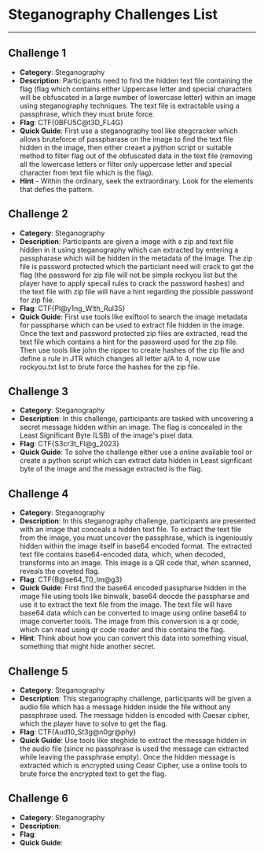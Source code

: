 # Steganography Challenges List
****

## Challenge 1 
  - **Category**: Steganography
  - **Description**: Participants need to find the hidden text file containing the flag (flag which contains either Uppercase letter and special characters will be obfuscated in a large number of lowercase letter) within an image using steganography techniques. The text file is extractable using a passphrase, which they must brute force.
  - **Flag**: CTF{0BFU5C@t3D_FL4G}
  - **Quick Guide**: First use a steganography tool like stegcracker which allows bruteforce of passpharase on the image to find the text file hidden in the image, then either creaet a python script or suitable method to filter flag out of the obfuscated data in the text file (removing all the lowercase letters or filter only uppercase letter and special character from text file which is the flag).
  - **Hint** - Within the ordinary, seek the extraordinary. Look for the elements that defies the pattern.

## Challenge 2
  - **Category**: Steganography
  - **Description**: Participants are given a image with a zip and text file hidden in it using steganography which can extracted by entering a passpharase which will be hidden in the metadata of the image. The zip file is password protected which the particiant need will crack to get the flag (the password for zip file will not be simple rockyou list but the player have to apply specail rules to crack the password hashes) and the text file with zip file will have a hint regarding the possible password for zip file.
  - **Flag**: CTF{Pl@y1ng_W!th_Rul35}
  - **Quick Guide**: First use tools like exiftool to search the image metadata for passpharse which can be used to extract file hidden in the image. Once the text and password protected zip files are extracted, read the text file which contains a hint for the password used for the zip file. Then use tools like john the ripper to create hashes of the zip file and define a rule in JTR which changes all letter a/A to 4, now use rockyou.txt list to brute force the hashes for the zip file.

## Challenge 3 
  - **Category**: Steganography
  - **Description**: In this challenge, participants are tasked with uncovering a secret message hidden within an image. The flag is concealed in the Least Significant Byte (LSB) of the image's pixel data.
  - **Flag**: CTF{S3cr3t_Fl@g_2023}
  - **Quick Guide**: To solve the challenge either use a online available tool or create a python script which can extract data hidden in Least signficant byte of the image and the message extracted is the flag.

## Challenge 4
  - **Category**: Steganography
  - **Description**: In this steganography challenge, participants are presented with an image that conceals a hidden text file. To extract the text file from the image, you must uncover the passphrase, which is ingeniously hidden within the image itself in base64 encoded format. The extracted text file contains base64-encoded data, which, when decoded, transforms into an image. This image is a QR code that, when scanned, reveals the coveted flag.
  - **Flag**: CTF{B@se64_T0_Im@g3}
  - **Quick Guide**: First find the base64 encoded passpharse hidden in the image file using tools like binwalk, base64 deocde the passpharse and use it to extract the text file from the image. The text file will have base64 data which can be converted to image using online base64 to image converter tools. The image from this conversion is a qr code, which can read using qr code reader and this contains the flag.
  - **Hint**: Think about how you can convert this data into something visual, something that might hide another secret.

## Challenge 5
  - **Category**: Steganography
  - **Description**: This steganography challenge, participants will be given a audio file which has a message hidden inside the file without any passphrase used. The message hidden is encoded with Caesar cipher, which the player have to solve to get the flag.
  - **Flag**: CTF{Aud10_St3g@n0gr@phy}
  - **Quick Guide**: Use tools like steghide to extract the message hidden in the audio file (since no passphrase is used the message can extracted while leaving the passphrase empty). Once the hidden message is extracted which is encrypted using Ceasr Cipher, use a online tools to brute force the encrypted text to get the flag.

## Challenge 6
  - **Category**: Steganography
  - **Description**: 
  - **Flag**: 
  - **Quick Guide**: 

